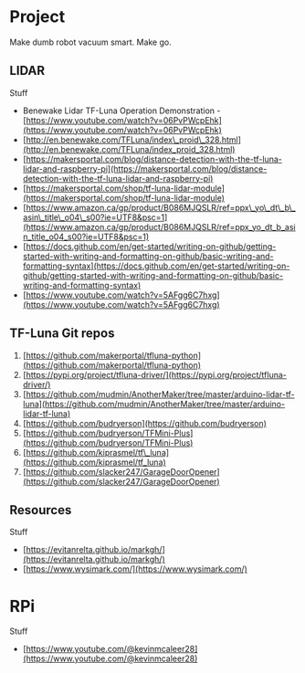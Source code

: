 # Project

Make dumb robot vacuum smart. Make go.&nbsp;

## LIDAR

Stuff

-   Benewake Lidar TF-Luna Operation Demonstration - [https://www.youtube.com/watch?v=06PvPWcpEhk](https://www.youtube.com/watch?v=06PvPWcpEhk)
-   [http://en.benewake.com/TFLuna/index\_proid\_328.html](http://en.benewake.com/TFLuna/index_proid_328.html)
-   [https://makersportal.com/blog/distance-detection-with-the-tf-luna-lidar-and-raspberry-pi](https://makersportal.com/blog/distance-detection-with-the-tf-luna-lidar-and-raspberry-pi)
-   [https://makersportal.com/shop/tf-luna-lidar-module](https://makersportal.com/shop/tf-luna-lidar-module)
-   [https://www.amazon.ca/gp/product/B086MJQSLR/ref=ppx\_yo\_dt\_b\_asin\_title\_o04\_s00?ie=UTF8&psc=1](https://www.amazon.ca/gp/product/B086MJQSLR/ref=ppx_yo_dt_b_asin_title_o04_s00?ie=UTF8&psc=1)
-   [https://docs.github.com/en/get-started/writing-on-github/getting-started-with-writing-and-formatting-on-github/basic-writing-and-formatting-syntax](https://docs.github.com/en/get-started/writing-on-github/getting-started-with-writing-and-formatting-on-github/basic-writing-and-formatting-syntax)
-   [https://www.youtube.com/watch?v=5AFgg6C7hxg](https://www.youtube.com/watch?v=5AFgg6C7hxg)

## TF-Luna Git repos

1.  [https://github.com/makerportal/tfluna-python](https://github.com/makerportal/tfluna-python)
2.  [https://pypi.org/project/tfluna-driver/](https://pypi.org/project/tfluna-driver/)
3.  [https://github.com/mudmin/AnotherMaker/tree/master/arduino-lidar-tf-luna](https://github.com/mudmin/AnotherMaker/tree/master/arduino-lidar-tf-luna)
4.  [https://github.com/budryerson](https://github.com/budryerson)
5.  [https://github.com/budryerson/TFMini-Plus](https://github.com/budryerson/TFMini-Plus)
6.  [https://github.com/kiprasmel/tf\_luna](https://github.com/kiprasmel/tf_luna)
7.  [https://github.com/slacker247/GarageDoorOpener](https://github.com/slacker247/GarageDoorOpener)

## Resources

Stuff

-   [https://evitanrelta.github.io/markgh/](https://evitanrelta.github.io/markgh/)
-   [https://www.wysimark.com/](https://www.wysimark.com/)

# RPi

Stuff

-   [https://www.youtube.com/@kevinmcaleer28](https://www.youtube.com/@kevinmcaleer28)
